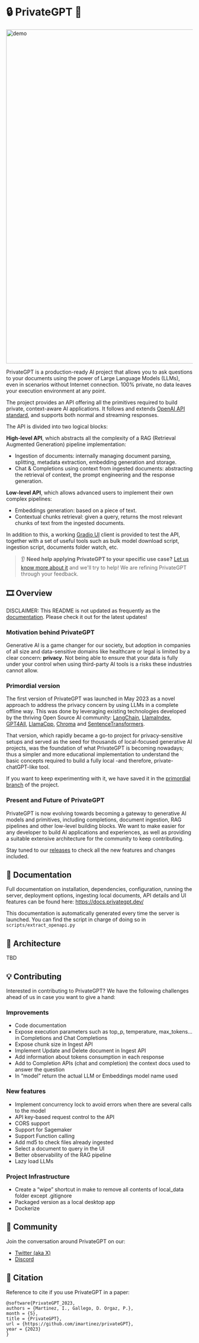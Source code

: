 # 🔒 PrivateGPT 📑

<img width="900"  alt="demo" src="https://lh3.googleusercontent.com/drive-viewer/AK7aPaDEVquu0igr1Bgkq8dCR2z4RDMXDd9JTbIV1LtZhxadIm-jmoTZnku3UrRMf4OWx-o_MkbpmOmcu7TJ9f3tNrAfSUumvQ=s1600">

PrivateGPT is a production-ready AI project that allows you to ask questions to your documents using the power of Large Language Models (LLMs), even in scenarios without Internet connection. 
100% private, no data leaves your execution environment at any point.

The project provides an API offering all the primitives required to build private, context-aware AI applications. It follows and extends [OpenAI API standard](https://openai.com/blog/openai-api), and supports both normal and streaming responses.

The API is divided into two logical blocks:

**High-level API**, which abstracts all the complexity of a RAG (Retrieval Augmented Generation) pipeline implementation:
- Ingestion of documents: internally managing document parsing, splitting, metadata extraction, embedding generation and storage.
- Chat & Completions using context from ingested documents: abstracting the retrieval of context, the prompt engineering and the response generation.

**Low-level API**, which allows advanced users to implement their own complex pipelines:
- Embeddings generation: based on a piece of text.
- Contextual chunks retrieval: given a query, returns the most relevant chunks of text from the ingested documents.

In addition to this, a working [Gradio UI](https://www.gradio.app/) client is provided to test the API, together with a set of useful tools such as bulk model download script, ingestion script, documents folder watch, etc.

> 👂 **Need help applying PrivateGPT to your specific use case?** [Let us know more about it](https://forms.gle/4cSDmH13RZBHV9at7) and we'll try to help! We are refining PrivateGPT through your feedback.

## 🎞️ Overview
DISCLAIMER: This README is not updated as frequently as the [documentation](https://docs.privategpt.dev/). Please check it out for the latest updates!

### Motivation behind PrivateGPT
Generative AI is a game changer for our society, but adoption in companies of all size and data-sensitive domains like healthcare or legal is limited by a clear concern: **privacy**. 
Not being able to ensure that your data is fully under your control when using third-party AI tools is a risks these industries cannot allow.

### Primordial version
The first version of PrivateGPT was launched in May 2023 as a novel approach to address the privacy concern by using LLMs in a complete offline way. 
This was done by leveraging existing technologies developed by the thriving Open Source AI community: [LangChain](https://github.com/hwchase17/langchain), [LlamaIndex](https://www.llamaindex.ai/), [GPT4All](https://github.com/nomic-ai/gpt4all), [LlamaCpp](https://github.com/ggerganov/llama.cpp), [Chroma](https://www.trychroma.com/) and [SentenceTransformers](https://www.sbert.net/).

That version, which rapidly became a go-to project for privacy-sensitive setups and served as the seed for thousands of local-focused generative AI projects, was the foundation of what PrivateGPT is becoming nowadays; 
thus a simpler and more educational implementation to understand the basic concepts required to build a fully local -and therefore, private- chatGPT-like tool.

If you want to keep experimenting with it, we have saved it in the [primordial branch](https://github.com/imartinez/privateGPT/branches) of the project.

### Present and Future of PrivateGPT
PrivateGPT is now evolving towards becoming a gateway to generative AI models and primitives, including completions, document ingestion, RAG pipelines and other low-level building blocks. 
We want to make easier for any developer to build AI applications and experiences, as well as providing a suitable extensive architecture for the community to keep contributing.   

Stay tuned to our [releases](TBD) to check all the new features and changes included.

## 📄 Documentation
Full documentation on installation, dependencies, configuration, running the server, deployment options, ingesting local documents, API details and UI features can be found here: https://docs.privategpt.dev/

This documentation is automatically generated every time the server is launched. You can find the script in charge of doing so in `scripts/extract_openapi.py`

## 🧩 Architecture
TBD

## 💡 Contributing
Interested in contributing to PrivateGPT? We have the following challenges ahead of us in case you want to give a hand: 

### Improvements
- Code documentation
- Expose execution parameters such as top_p, temperature, max_tokens... in Completions and Chat Completions
- Expose chunk size in Ingest API
- Implement Update and Delete document in Ingest API
- Add information about tokens consumption in each response
- Add to Completion APIs (chat and completion) the context docs used to answer the question
- In “model” return the actual LLM or Embeddings model name used

### New features
- Implement concurrency lock to avoid errors when there are several calls to the model
- API key-based request control to the API 
- CORS support
- Support for Sagemaker
- Support Function calling
- Add md5 to check files already ingested
- Select a document to query in the UI
- Better observability of the RAG pipeline
- Lazy load LLMs

### Project Infrastructure
- Create a “wipe” shortcut in make to remove all contents of local_data folder except .gitignore
- Packaged version as a local desktop app
- Dockerize

## 💬 Community 
Join the conversation around PrivateGPT on our:
- [Twitter (aka X)](https://twitter.com/ivanmartit)
- [Discord](https://discord.com/channels/1164200432894234644/1164200433779212400)

## 📖 Citation
Reference to cite if you use PrivateGPT in a paper:

```
@software{PrivateGPT_2023,
authors = {Martinez, I., Gallego, D. Orgaz, P.},
month = {5},
title = {PrivateGPT},
url = {https://github.com/imartinez/privateGPT},
year = {2023}
}
```